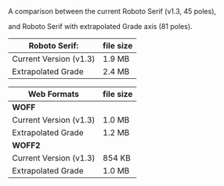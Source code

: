 A comparison between the current Roboto Serif (v1.3, 45 poles),

and Roboto Serif with extrapolated Grade axis (81 poles).



Roboto Serif: | file size
--- | ---
Current Version (v1.3) | 1.9 MB
Extrapolated Grade | 2.4 MB


Web Formats | file size
--- | ---
**WOFF** | 
Current Version (v1.3) | 1.0 MB
Extrapolated Grade | 1.2 MB
**WOFF2** | 
Current Version (v1.3) | 854 KB
Extrapolated Grade | 1.0 MB